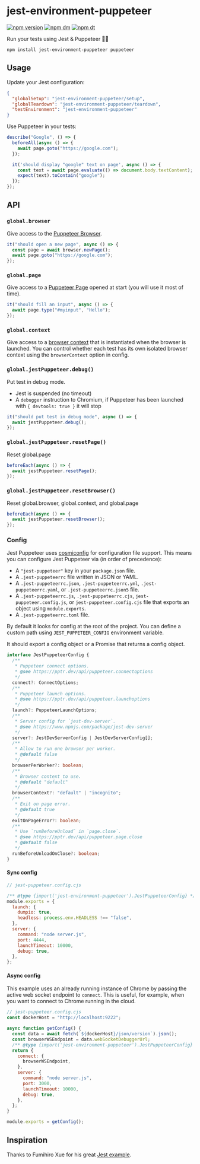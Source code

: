 # jest-environment-puppeteer

[![npm version](https://img.shields.io/npm/v/jest-environment-puppeteer.svg)](https://www.npmjs.com/package/jest-environment-puppeteer)
[![npm dm](https://img.shields.io/npm/dm/jest-environment-puppeteer.svg)](https://www.npmjs.com/package/jest-environment-puppeteer)
[![npm dt](https://img.shields.io/npm/dt/jest-environment-puppeteer.svg)](https://www.npmjs.com/package/jest-environment-puppeteer)

Run your tests using Jest & Puppeteer 🎪✨

```
npm install jest-environment-puppeteer puppeteer
```

## Usage

Update your Jest configuration:

```json
{
  "globalSetup": "jest-environment-puppeteer/setup",
  "globalTeardown": "jest-environment-puppeteer/teardown",
  "testEnvironment": "jest-environment-puppeteer"
}
```

Use Puppeteer in your tests:

```js
describe("Google", () => {
  beforeAll(async () => {
    await page.goto("https://google.com");
  });

  it('should display "google" text on page', async () => {
    const text = await page.evaluate(() => document.body.textContent);
    expect(text).toContain("google");
  });
});
```

## API

### `global.browser`

Give access to the [Puppeteer Browser](https://github.com/GoogleChrome/puppeteer/blob/master/docs/api.md#class-browser).

```js
it("should open a new page", async () => {
  const page = await browser.newPage();
  await page.goto("https://google.com");
});
```

### `global.page`

Give access to a [Puppeteer Page](https://github.com/GoogleChrome/puppeteer/blob/master/docs/api.md#class-page) opened at start (you will use it most of time).

```js
it("should fill an input", async () => {
  await page.type("#myinput", "Hello");
});
```

### `global.context`

Give access to a [browser context](https://github.com/GoogleChrome/puppeteer/blob/master/docs/api.md#class-browsercontext) that is instantiated when the browser is launched. You can control whether each test has its own isolated browser context using the `browserContext` option in config.

### `global.jestPuppeteer.debug()`

Put test in debug mode.

- Jest is suspended (no timeout)
- A `debugger` instruction to Chromium, if Puppeteer has been launched with `{ devtools: true }` it will stop

```js
it("should put test in debug mode", async () => {
  await jestPuppeteer.debug();
});
```

### `global.jestPuppeteer.resetPage()`

Reset global.page

```js
beforeEach(async () => {
  await jestPuppeteer.resetPage();
});
```

### `global.jestPuppeteer.resetBrowser()`

Reset global.browser, global.context, and global.page

```js
beforeEach(async () => {
  await jestPuppeteer.resetBrowser();
});
```

### Config

Jest Puppeteer uses [cosmiconfig](https://github.com/davidtheclark/cosmiconfig) for configuration file support. This means you can configure Jest Puppeteer via (in order of precedence):

- A `"jest-puppeteer"` key in your `package.json` file.
- A `.jest-puppeteerrc` file written in JSON or YAML.
- A `.jest-puppeteerrc.json`, `.jest-puppeteerrc.yml`, `.jest-puppeteerrc.yaml`, or `.jest-puppeteerrc.json5` file.
- A `.jest-puppeteerrc.js`, `.jest-puppeteerrc.cjs`, `jest-puppeteer.config.js`, or `jest-puppeteer.config.cjs` file that exports an object using `module.exports`.
- A `.jest-puppeteerrc.toml` file.

By default it looks for config at the root of the project. You can define a custom path using `JEST_PUPPETEER_CONFIG` environment variable.

It should export a config object or a Promise that returns a config object.

```ts
interface JestPuppeteerConfig {
  /**
   * Puppeteer connect options.
   * @see https://pptr.dev/api/puppeteer.connectoptions
   */
  connect?: ConnectOptions;
  /**
   * Puppeteer launch options.
   * @see https://pptr.dev/api/puppeteer.launchoptions
   */
  launch?: PuppeteerLaunchOptions;
  /**
   * Server config for `jest-dev-server`.
   * @see https://www.npmjs.com/package/jest-dev-server
   */
  server?: JestDevServerConfig | JestDevServerConfig[];
  /**
   * Allow to run one browser per worker.
   * @default false
   */
  browserPerWorker?: boolean;
  /**
   * Browser context to use.
   * @default "default"
   */
  browserContext?: "default" | "incognito";
  /**
   * Exit on page error.
   * @default true
   */
  exitOnPageError?: boolean;
  /**
   * Use `runBeforeUnload` in `page.close`.
   * @see https://pptr.dev/api/puppeteer.page.close
   * @default false
   */
  runBeforeUnloadOnClose?: boolean;
}
```

#### Sync config

```js
// jest-puppeteer.config.cjs

/** @type {import('jest-environment-puppeteer').JestPuppeteerConfig} */
module.exports = {
  launch: {
    dumpio: true,
    headless: process.env.HEADLESS !== "false",
  },
  server: {
    command: "node server.js",
    port: 4444,
    launchTimeout: 10000,
    debug: true,
  },
};
```

#### Async config

This example uses an already running instance of Chrome by passing the active web socket endpoint to `connect`. This is useful, for example, when you want to connect to Chrome running in the cloud.

```js
// jest-puppeteer.config.cjs
const dockerHost = "http://localhost:9222";

async function getConfig() {
  const data = await fetch(`${dockerHost}/json/version`).json();
  const browserWSEndpoint = data.webSocketDebuggerUrl;
  /** @type {import('jest-environment-puppeteer').JestPuppeteerConfig} */
  return {
    connect: {
      browserWSEndpoint,
    },
    server: {
      command: "node server.js",
      port: 3000,
      launchTimeout: 10000,
      debug: true,
    },
  };
}

module.exports = getConfig();
```

## Inspiration

Thanks to Fumihiro Xue for his great [Jest example](https://github.com/xfumihiro/jest-puppeteer-example).
